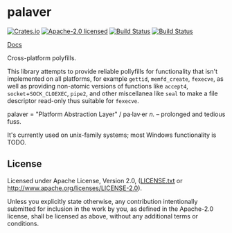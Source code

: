 # palaver

[![Crates.io](https://img.shields.io/crates/v/palaver.svg?style=flat-square&maxAge=86400)](https://crates.io/crates/palaver)
[![Apache-2.0 licensed](https://img.shields.io/crates/l/palaver.svg?style=flat-square&maxAge=2592000)](LICENSE.txt)
[![Build Status](https://circleci.com/gh/alecmocatta/palaver/tree/master.svg?style=shield)](https://circleci.com/gh/alecmocatta/palaver)
[![Build Status](https://travis-ci.com/alecmocatta/palaver.svg?branch=master)](https://travis-ci.com/alecmocatta/palaver)

[Docs](https://docs.rs/crate/palaver)

Cross-platform polyfills.

This library attempts to provide reliable pollyfills for functionality that isn't implemented on all platforms, for example `gettid`, `memfd_create`, `fexecve`, as well as providing non-atomic versions of functions like `accept4`, `socket`+`SOCK_CLOEXEC`, `pipe2`, and other miscellanea like `seal` to make a file descriptor read-only thus suitable for `fexecve`.

palaver = "Platform Abstraction Layer" / pa·lav·er *n.* – prolonged and tedious fuss.

It's currently used on unix-family systems; most Windows functionality is TODO.

## License
Licensed under Apache License, Version 2.0, ([LICENSE.txt](LICENSE.txt) or http://www.apache.org/licenses/LICENSE-2.0).

Unless you explicitly state otherwise, any contribution intentionally submitted for inclusion in the work by you, as defined in the Apache-2.0 license, shall be licensed as above, without any additional terms or conditions.
